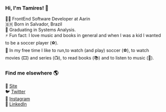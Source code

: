 ### Hi, I'm Tamires! 👋
:woman_technologist: FrontEnd Software Developer at Aarin<br>
🇧🇷 Born in Salvador, Brazil <br>
🔭 Graduating in Systems Analysis. <br>
⚡ Fun fact: I love music and books in general and when I was a kid I wanted to be a soccer player (⚽️). <br>
:raising_hand: In my free time I like to run,to watch (and play) soccer (⚽️), to watch movies (🎞️) and series (📺), to read books (📚) and to listen to music (🎵).

### Find me elsewhere 🌎
🚀 [Site](https://tamires.dev) <br>
🐦 [Twitter](https://twitter.com/ahvapimenta) <br>
📸 [Instagram](https://instagram.com/ahvapimenta) <br>
💼 [LinkedIn](https://www.linkedin.com/in/tamires-manhaes/) <br>
